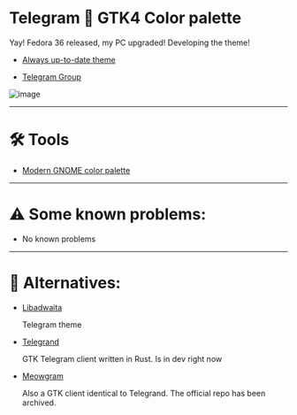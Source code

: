 # Telegram 🤝 GTK4 Color palette

Yay! Fedora 36 released, my PC upgraded! Developing the theme!

- [Always up-to-date theme](https://t.me/addtheme/libadwaita_dark)

- [Telegram Group](https://t.me/adwaita_dark)

![image](https://user-images.githubusercontent.com/68148186/168563404-37fd7c44-b0cf-4d10-832e-75a6972c1d3d.png)

---

# 🛠 Tools

- [Modern GNOME color palette](https://gnome.pages.gitlab.gnome.org/libadwaita/doc/1-latest/named-colors.html#window-colors)

---

# ⚠️ Some known problems:

- No known problems

---

# 🔄 Alternatives:

+ [Libadwaita](https://t.me/addtheme/libadwaita) 

  Telegram theme

+ [Telegrand](https://github.com/melix99/telegrand) 

  GTK Telegram client written in Rust. Is in dev right now

+ [Meowgram](https://github.com/ExposedCat/Meowgram) 

  Also a GTK client identical to Telegrand. The official repo has been archived.
